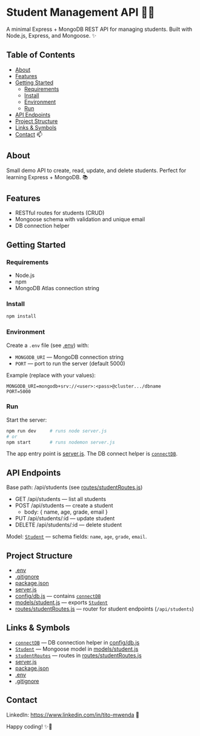 # Student Management API 🚀🤖

A minimal Express + MongoDB REST API for managing students. Built with Node.js, Express, and Mongoose. ✨

## Table of Contents
- [About](#about)
- [Features](#features)
- [Getting Started](#getting-started)
  - [Requirements](#requirements)
  - [Install](#install)
  - [Environment](#environment)
  - [Run](#run)
- [API Endpoints](#api-endpoints)
- [Project Structure](#project-structure)
- [Links & Symbols](#links--symbols)
- [Contact](#contact) 📫

## About
Small demo API to create, read, update, and delete students. Perfect for learning Express + MongoDB. 📚

## Features
- RESTful routes for students (CRUD)
- Mongoose schema with validation and unique email
- DB connection helper

## Getting Started

### Requirements
- Node.js
- npm
- MongoDB Atlas connection string

### Install
```sh
npm install
```

### Environment
Create a `.env` file (see [.env](.env)) with:
- `MONGODB_URI` — MongoDB connection string
- `PORT` — port to run the server (default 5000)

Example (replace with your values):
```
MONGODB_URI=mongodb+srv://<user>:<pass>@cluster.../dbname
PORT=5000
```

### Run
Start the server:
```sh
npm run dev     # runs node server.js
# or
npm start       # runs nodemon server.js
```

The app entry point is [server.js](server.js). The DB connect helper is [`connectDB`](config/db.js).

## API Endpoints
Base path: /api/students (see [routes/studentRoutes.js](routes/studentRoutes.js))

- GET /api/students — list all students
- POST /api/students — create a student
  - body: { name, age, grade, email }
- PUT /api/students/:id — update student
- DELETE /api/students/:id — delete student

Model: [`Student`](models/student.js) — schema fields: `name`, `age`, `grade`, `email`.

## Project Structure
- [.env](.env)
- [.gitignore](.gitignore)
- [package.json](package.json)
- [server.js](server.js)
- [config/db.js](config/db.js) — contains [`connectDB`](config/db.js)
- [models/student.js](models/student.js) — exports [`Student`](models/student.js)
- [routes/studentRoutes.js](routes/studentRoutes.js) — router for student endpoints (`/api/students`)

## Links & Symbols
- [`connectDB`](config/db.js) — DB connection helper in [config/db.js](config/db.js)
- [`Student`](models/student.js) — Mongoose model in [models/student.js](models/student.js)
- [`studentRoutes`](routes/studentRoutes.js) — routes in [routes/studentRoutes.js](routes/studentRoutes.js)
- [server.js](server.js)
- [package.json](package.json)
- [.env](.env)
- [.gitignore](.gitignore)

## Contact
LinkedIn: https://www.linkedin.com/in/tito-mwenda 🤝

Happy coding! ✨🤖